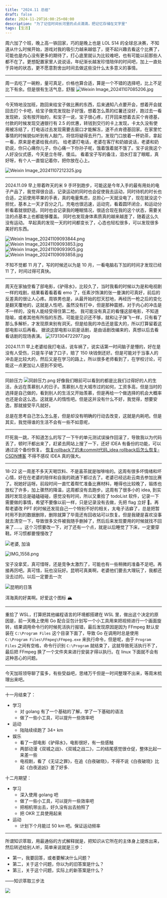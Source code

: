 ```yaml
---
title: "2024.11 总结"
draft: false
date: 2024-11-29T16:00:25+08:00
description: "为了记住时间长河里的点点滴滴，把记忆存储在文字里"
tags: [生活]
---
```



周六加了个班，晚上高一铁回家，巧的是晚上也是 LOL S14 的全球总决赛，不知道从什么时候开始，游戏对我的吸引力越来越低了，提不起兴趣去看这个比赛了，可能也是内心没有更多的期待了，打心底里就认为比较难吧，也有可能以前那些人都不在了。更想配置家里人说说话，年纪渐长越发珍惜陪伴的时间吧，加上一直处于异地的状态，更不愿意割舍出时间去做这些没什么太多意义的事情。

---

周一去吃了一碗粉，量可真足，价格也算合适，算是一个不错的选择吧，比上不足比下有余。但是很有生活气息，舒服
![Weixin Image_20241107085206.jpg](http://ipv4.zhangyk.space:9089/pic/2024/11/07/672c0febd5369.jpg)



---
今天特地没加班，跑回来给宝子做比赛的东西，后来通知八点要开会，想着开会就回去打个卡吧，给宝子做完发现肚子好饿，想着怎么蒸的红薯还没好，跑过去一看发现欸，没有按开始的，和宝子一说，宝子很心疼，打开回来想着去买个肯德基，付款的时候发现交通银行有 2.5 的优惠，转钱到交行的卡上发现，卡太久没有使用被冻结了，打电话过去发现需要去窗口才能解冻，遂不点肯德基回家。在家里忙事情的时候貌似听到有人敲门，将信将疑得去开门，发现门口放着一杯奶茶，拿起一看，原来是老婆给我点的。
给老婆打电话，老婆在客厅和奶娘说话，老婆和奶奶说，你只心痛你儿子，你心痛一下你孙子呢，饿着饿着就不饿了。宝子说我这个人好没仪式感，今天是立冬呀，傻瓜。
看着宝子写的备注，泪水打湿了眼眶，真好呀，有个人一直惦记着你，把你放在心上。

![Weixin Image_20241107212325.jpg](http://ipv4.zhangyk.space:9089/pic/2024/11/07/672cbfc1ebe88.jpg)


---
2024.11.09
早上带着昨天的米 9 手环到跑步，可能这是今年入手的最有用处的电子产品了，我觉得很合适，记录运动的同时也会促使我去运动，同时待机的时长也合适，之前使用苹果的手表，真的电量焦虑，总担心一天就没电了，现在就没这个担忧，基本上一天才百分之几，充电也很迅速，运动完，看着圆环闭合，和运动分析看着就很舒适。同时也会记录我的睡眠情况，很适合现在我的这个状态，需要关注的点基本上也都能够覆盖。
同时也发现身体素质真的越来越差了，随着这么久没有运动。
早起真的发现一天的时间都变长了，心态也轻松很多，可以发现很多美好的东西。

![Weixin Image_20241109093844.png](http://ipv4.zhangyk.space:9089/pic/2024/11/09/672ebe8f42307.png)
![Weixin Image_20241109093853.jpg](http://ipv4.zhangyk.space:9089/pic/2024/11/09/672ebe9590049.jpg)
![Weixin Image_20241109093905.jpg](http://ipv4.zhangyk.space:9089/pic/2024/11/09/672ebe9537161.jpg)
![Weixin Image_20241109093858.jpg](http://ipv4.zhangyk.space:9089/pic/2024/11/09/672ec00f28634.jpg)

不知不觉都 11 月了，写的时候还以为是 10 月，一看电脑右下加的时间才发现已经11 了，时间过得可真快。

---
周天在家抽空看了部电影，《驴得水》，比较久了，当时我看的时候以为是和电视剧一样的戏剧，结果看着看着看 emo 了，任素汐饰演的张一曼演的可真好，前后的反差真的很让人心疼。周铁男也是，从最开始的怼天怼地，再经历一枪之后的变化是翻天覆地的，这就是人性吧，虽然没有打中，但是那种震撼，对于内心的冲击是不一样的，没有人能经受得住第二枪。
我可能没有真正的看懂这部电影，不知道隐喻，或者其他有所指的东西，可能是见识还不够，就和让子弹飞一样，只有看了那么多解析，才发现原来别有洞天。但是给我的冲击还是蛮大的，所以打算留着这部电影以后再看。
据说这部电影以前是话剧，是由话剧改编来的，真想以后去看看话剧的现场表演。
![1731304722977.jpg](http://ipv4.zhangyk.space:9089/pic/2024/11/11/67319d9bd6cd0.jpg)


2024.11.11 早上老婆给我打电话，说车祸了，说实话第一时间脑子是懵的，好在是没有人受伤，只是车子破了口子，赔了 150 块钱倒还好。但是可能对于当事人的冲击是比较大的，然后又是在学习的路上，所以很多老师看到了，在学校讨论，可能这一点更加让人感到不安吧。

----
同龄压力
![同龄压力.png](http://ipv4.zhangyk.space:9089/pic/2024/11/12/673366f70fc78.png)
好像我们眼前可以看到的都是比我们过得好的人的生活，永远在羡慕别人的日子。羡慕别人在大城市过的如何，工资多高，但是当时的选择是自己做的，看到别人的生活又开始羡慕，但是再给一个做选择的机会大概率也还是会这么选。这就是人的惰性吧。但是这并没有什么不好，我觉得，想要安逸，那就接受平凡就好。

总是在思考自己怎么怎么差，但是却没有明确的行动去改变，这就是内耗吧。但是其实，我觉得谁的生活不会有一些不如意呢，


----

吓死我一跳，不知道怎么的写了一下午的单元测试误操作回滚了，导致我以为代码丢了，顿时汗都出来了，赶紧去网站上搜了一下，还好 IDEA 有备份的功能，可以通过这个备份恢复。
[恢复rollback了的未commit代码_idea rollback后怎么恢复-CSDN博客](https://blog.csdn.net/m0_46546969/article/details/125458703)
不得不感叹 IDEA 真的强大。


----
18-22 这一周差不多天天喝饮料、不是喜茶就是咖啡啥的。这周有很多坏情绪和坏心情，好在在老婆的陪伴和自我的疏通下都过去了。老婆已经远赴云南去参加比赛了。祝她好运呀。前段时间一直忙着帮忙准备比赛材料，睡得也比较晚了，锻炼也放松了许多，加上骤然的降温，这周都没有去跑步。这周有了很多小的 idea, 到实践时发现总是磕磕碰碰，感觉没有时间，所以又重拾了 todoList 软件，记录一下需要做的事情，希望不要像以前一样，只是记录没有去做，先把 flag 立好 🚩。再帮老婆改 PPT 的时候还发现自己一个特别不好的相关，太电子洁癖了，总是把暂时用不到的数据删除，删除就算了毕竟还有回收站可以恢复。但是我硬是喜欢没事就去清空一下，导致很多文件被我随手删掉了，然后后来发现要用的时候就找不回来了.....。这个习惯要改一下，对了还有一个点，就是以后睡觉了下床，一定要穿鞋。坏习惯都要慢慢改了

![老婆, 加油](http://photo.zhangyk.space:9089/thumbnails/82f862118f9def25281494ac8b947177.png)


![IMG_1558.png](http://ipv4.zhangyk.space:9089/pic/2024/11/25/6743e3536809f.png)


宝子没拿奖，真可惜呀，还是竞争太激烈了，可能也有一些稍微的准备不足吧。再接再厉吧。真可惜，玩也没玩好。昆明可真美啊，老婆他们要去大理玩了，我都还没去过的。以后一定要去一次

![昆明的日落](http://ipv4.zhangyk.space:9089/pic/2024/11/25/6743e34e7d1cc.jpeg)


洱海真的好美啊。好爱这个图标 🏔


---
重拾了 WSL，打算把其他编程语言的环境都搭建在 WSL 里，做出这个决定的原因是，前一天晚上使用 Go 配合豆包计划写一个小工具用来把视频进行一个画面旋转，结果调用命令行的时候死活执行报错，最后发现原因是因为 FFmpeg 默认安装在 `C:\Program Files` 这个目录下面了，导致 Go 在调用时总是使用 `C:\Program Files\FFmpeg\FFmpeg.exe` 来执行命令，但是呢，由于 `Program Files` 之间有空格，命令行识别 `C:\Program` 就结束了，这就导致死活执行不了，最后把 FFmpeg 换了一个文件夹来进行安装才得以执行。在 linux 下面就不会有这种恶心的问题。

---
今天加班领导聊了蛮多，有些受益吧，思绪万千但是一时间整理不出来，等周末梳理出来吧。




---
十一月结束了：

- 学习
	- 对 golang 有了一个基础的了解，学了一下基础的语法
	- 做了一些小工具，可以提升一些效率吧
- 运动
	- 陆陆续续跑了 34+ km
- 娱乐
	- 看了一部电影《驴得水》，电影很好，有一些感触
	- 两部动漫《双城之战》、《双城之战二》，二的结尾感觉很仓促，整体比起一来差一些
	- 电视剧，看了《无证之罪》，在追《白夜破晓》，不得不说《白夜破晓》比起《白夜追凶》差了好多.

十二月期望：
- 学习
	- 深入使用 golang 吧
	- 做了一些小工具，可以提升一些效率吧
	- 把相机带出去，好久没有出去拍照了
	- 把 OKR 工具使用起来
- 运动
	- 计划下个月能过 50 km 吧。保证运动频率





----
所谓知识萃取，用最通俗的方式解释就是，把知识从它所在的主体身上提炼出来，然后转述给别人听，简单来说就是三步：
- 第一，我要回答，或者要解决什么问题？
- 第二，关于这个问题，你以为的旧答案是什么？
- 第三，关于这个问题，实际上的新答案是什么？

——知识萃取三步法



![](https://v2.jinrishici.com/one.svg)
